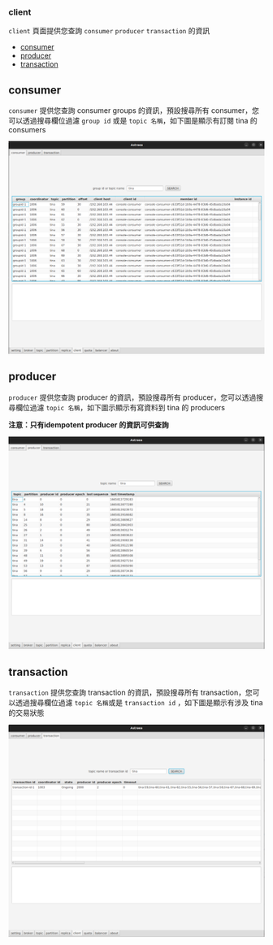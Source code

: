 ### client

`client` 頁面提供您查詢 `consumer` `producer` `transaction` 的資訊

- [consumer](#consumer)
- [producer](#producer)
- [transaction](#transaction)

## consumer

`consumer` 提供您查詢 consumer groups 的資訊，預設搜尋所有 consumer，您可以透過搜尋欄位過濾 `group id` 或是 `topic 名稱`，如下圖是顯示有訂閱 tina 的 consumers

![client_consumer](client_consumer.png)

## producer

`producer` 提供您查詢 producer 的資訊，預設搜尋所有 producer，您可以透過搜尋欄位過濾 `topic 名稱`，如下圖示顯示有寫資料到 tina 的 producers

**注意：只有idempotent producer 的資訊可供查詢**

![client_producer](client_producer.png)

## transaction

`transaction` 提供您查詢 transaction 的資訊，預設搜尋所有 transaction，您可以透過搜尋欄位過濾 `topic 名稱`或是 `transaction id` ，如下圖是顯示有涉及 tina 的交易狀態

![client_transaction](client_transaction.png)